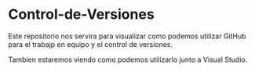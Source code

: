 # Control-de-Versiones
Este repositorio nos servira para visualizar como podemos utilizar GitHub para el trabajp en equipo y el control de versiones.

Tambien estaremos viendo como podemos utilizarlo junto a Visual Studio.
